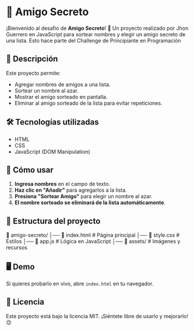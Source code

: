 # 🎁 Amigo Secreto

¡Bienvenido al desafio de **Amigo Secreto**! 🎉 Un proyecto realizado por Jhon Guerrero en JavaScript para sortear nombres y elegir un amigo secreto de una lista.
Esto hace parte del Challenge de Principiante en Programación

## 📌 Descripción

Este proyecto permite:
- Agregar nombres de amigos a una lista.
- Sortear un nombre al azar.
- Mostrar el amigo sorteado en pantalla.
- Eliminar al amigo sorteado de la lista para evitar repeticiones.

## 🛠️ Tecnologías utilizadas

- HTML
- CSS
- JavaScript (DOM Manipulation)

## 🚀 Cómo usar

1. **Ingresa nombres** en el campo de texto.
2. **Haz clic en "Añadir"** para agregarlos a la lista.
3. **Presiona "Sortear Amigo"** para elegir un nombre al azar.
4. **El nombre sorteado se eliminará de la lista automáticamente**.

## 📂 Estructura del proyecto

📂 amigo-secreto/ │── 📄 index.html # Página principal │── 📄 style.css # Estilos │── 📄 app.js # Lógica en JavaScript │── 📂 assets/ # Imágenes y recursos

## 🖥️ Demo

Si quieres probarlo en vivo, abre `index.html` en tu navegador.

## 📜 Licencia

Este proyecto está bajo la licencia MIT. ¡Siéntete libre de usarlo y mejorarlo! 😊
